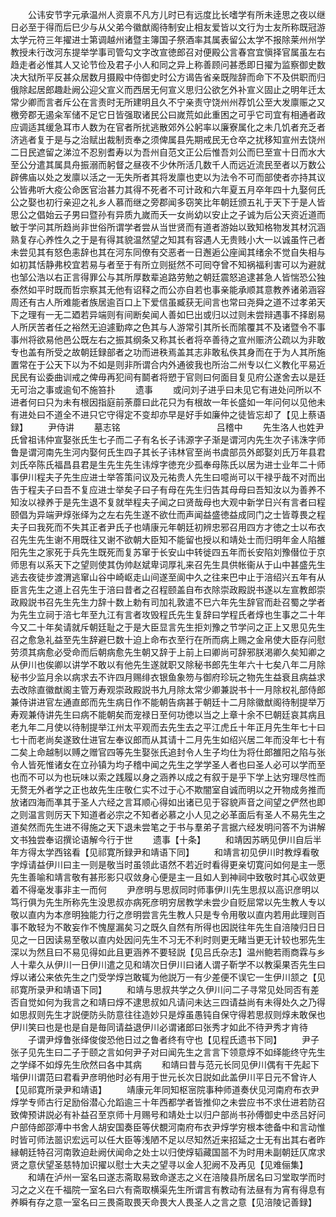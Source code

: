 <!-- { "loadSidebar": true } -->
　　公讳安节字元承温州人资禀不凡方儿时已有远度比长嗜学有所未逹思之夜以继日必至于得而后巳少与从父弟今徽猷阁待制安止相友爱皆以文行为士友所称既冠游太学元符三年擢进士第调越州诸暨主簿国子祭酒率其属表留公太学不报除莱州州学教授未行改河东提举学事司管勾文字改宣徳郎召对便殿公言春宫宜愼择官属虽左右趋走者必惟其人又论节俭及君子小人和同之异上称善顾问甚悉即日擢为监察御史数决大狱所平反甚众居数月摄殿中侍御史时公方谒告省亲既陛辞而命下不及供职而归俄除起居郎趣赴阙公迎父宣义而西居无何宣义思归公欲乞外补宣义固止之明年迁太常少卿而言者斥公在言责时无所建明且久不宁亲责守饶州州荐饥公至大发廪赈之又檄旁郡无遏籴军储不足它日皆强取诸民公曰嵗荒如此重困之可乎它司宜有相通者政应调适其缓急耳市人数为在官者所扰逃散郊外公躬率以廉寮属化之未几饥者充乏者济逃者复于是与之治赋出裁制贡奉之须俾属县先期戒民无仓卒之扰移知宣州去饶州二日民遮留之涕泣不忍别耆寿以为吾州自范文正公后惟吾刘公而巳至宣十日而水大至公分遣其属具舟振溺而躬督之昼夜不少休所活几数千人而远近流民至者以万数公辟佛庙以处之发廪以活之一无失所者其将发廪也吏以为法令不可而部使者亦持其议公皆弗听大疫公命医官治甚力其得不死者不可计政和六年夏五月卒年四十九娶何氏公之娶也初行亲迎之礼乡人慕而继之旁郡闻多窃笑比年朝廷颁五礼于天下于是人皆思公之倡始云子男曰暨孙有异质九嵗而夭一女尚幼以安止之子诚为后公天资近道而敏于学问其所趋尚非世俗所谓学者尝从当世贤而有道者游始以致知格物发其材沉涵熟复存心养性久之于是有得其貌温然望之知其有容遇人无贵贱小大一以诚虽忤己者未尝见其有怒色恚辞也其在河东同僚有交恶者一日邂逅公座闻其绪余不觉自失相与如初其恬静弗校宜若易与者至于有所立则挺然不可囘夺曾不知祸福利害可以为避就也邹公浩以右正言得罪公与其所厚数辈追路劳勉之朝廷震怒追逮甚急人皆惴恐公独泰然如平时既而哲宗察其无他有诏释之而公亦自若也事亲能承顺其意教养诸弟涵容周还有古人所难能者族居逾百口上下爱信虽臧获无间言也常曰尧舜之道不过孝弟天下之理有一无二廼若异端则有间断矣闻人善如巳出或归以过则未尝辩遇事不择剧易人所厌苦者任之裕然无迫遽勤瘁之色其与人游常引其所长而隂覆其不及诸暨令不事事州将欲易他邑公既左右之振其纲条又称其长者将卒善待之宣州赈济公疏以为非敢专也盖有所受之故朝廷録部者之功而进秩焉盖其志非敢私佚其身而在于为人其所施置常在于公天下以为不如是则非所谓合内外通彼我也所治二州专以仁义教化平易近民民有讼委曲训戒之俾毋再犯间有鬬者将愬于官则曰何面目复见府公遂舍去以是廷无可治之事或逾旬不施笞扑
　　遗事
　　或问刘子进乎曰未见它有进处问所以不进者何曰只为未有根因指庭前荼蘼曰此花只为有根故一年长盛如一年问何以见他未有进处曰不道全不进只它守得定不变却亦早是好手如廉仲之徒皆忘却了【见上蔡语録】
　　尹侍讲
　　墓志铭　　　　　　　　　　　吕稽中
　　先生洛人也姓尹氏曾祖讳仲宣娶张氏生七子而二子有名长子讳源字子渐是谓河内先生次子讳洙字师鲁是谓河南先生河内娶何氏生四子其长子讳林官至尚书虞部员外郎娶刘氏万年县君刘氏卒陈氏福昌县君是生先生先生讳焞字徳充少孤奉母陈氏以居为进士业年二十师事伊川程夫子先生应进士举答策问议及元祐贵人先生曰噫尚可以干禄乎哉不对而出告于程夫子曰吾不复应进士举矣子曰子有母在先生归告其母母曰吾知汝以为善养不知汝以禄养于是先生退不复就举程夫子闻之曰贤哉母也大观中新学日兴有言者曰程颐倡为异端尹焞张绎为之左右先生遂不欲仕而声闻益盛徳益成同门之士皆尊畏之程夫子曰我死而不失其正者尹氏子也靖康元年朝廷初辨忠邪召用四方才徳之士以布衣召先生先生谢不用既往又谢不欲朝大臣知不能留也授以和靖处士而归明年金人陷雒阳先生之家死于兵先生既死而复苏窜于长安山中转徙四五年而长安陷刘豫僣位于京师思有以系天下之望则使其伪帅赵斌卑词厚礼来召先生具供帐衞从于山中甚盛先生逃去夜徒步渡渭逃窜山谷中崎岖走山间遂至阆中久之往来巴中止于涪绍兴五年有从臣言先生之道上召先生于涪曰昔者之召程颐盖自布衣除崇政殿説书遂以左宣教郎崇政殿説书召先生先生力辞十数上勅有司加礼敦遣不巳六年先生辞官而赴召蜀之学者为先生立祠于涪七年至九江有言者攻毁程氏先生复辞曰学程氏者焞也生事之二十年今又二十年矣请就斥朝廷耻之于是大臣显言先生拒刘豫之节学问之正上又思见先生召之愈急礼益至先生辞避巳数十迫上命布衣至行在所而病上赐之金帛使大臣存问慰劳须其病愈必受命而后朝病愈先生朝又辞于上前上曰卿尚可辞邪朕渇卿久矣知卿之从伊川也俟卿以讲学不敢以有他先生遂就职又除秘书郎先生年六十七矣八年二月除秘书少监月余以病求去不许四月赐绯衣银鱼象笏与御府珍玩之物先生益衰且病益求去改除直徽猷阁主管万寿观崇政殿説书九月除太常少卿兼説书十一月除权礼部侍郎兼侍讲进官左通直郎而先生病日作不能朝告病甚于朝廷十二月除徽猷阁待制提举万寿观兼侍讲先生曰病不能朝矣而宠禄日至何功徳以当之上章十余不巳朝廷哀其病且老九年二月使以待制提举江州太平观而去先生去之平江虎丘十年正月先生年七十曰七十而老尚矣遂致仕进官左奉议郎而从其请十二月先生如绍兴居二年而没年七十有二矣上命越制以赙之赠官四等先生娶张氏追封令人生子均仕为将仕郎雒阳之陷与张令人皆死惟诸女在立孙镇为均子稽中闻之先生之学学圣人者也曰圣人必可以学而至也而不可以为也玩味以索之践履以身之涵养以成之有叙于是乎下学上达穷理尽性而无赘无外者学之正也故先生庄敬仁实不过于心不欺闇室自诚而明以之开物成务推而放诸四海而凖其于圣人六经之言耳顺心得如出诸已见于容貌声音之间望之俨然也即之则温言则厉天下知道者必宗之不知者必慕之小人见之必革面后有圣人不易先生之道矣然而先生进不得施之天下退未尝笔之于书与羣弟子言据六经发明问答不为讲解文书独尝奉诏撰论语解今行于世
　　遗事【十条】
　　和靖因苏昞见伊川自后半年方得太学西铭看【见祁寛所録尹和靖语下同】
　　和靖言初见伊川时教焞看敬字焞请益伊川曰主一则是敬当时虽领此语然不若近时看得更亲切寛问如何是主一愿先生善喻和靖言敬有甚形影只収敛身心便是主一且如人到神祠中致敬时其心収敛更着不得毫发事非主一而何
　　尹彦明与思叔同时师事伊川先生思叔以高识彦明以笃行俱为先生所称先生没思叔亦病死彦明穷居教学未尝少自贬屈常以先生教人专以敬以直内为本彦明独能力行之彦明尝言先生教人只是专令用敬以直内若用此理则百事不敢轻为不敢妄作不愧屋漏矣习之既久自然有所得也因説往年先生自涪陵归日日见之一日因读易至敬以直内处因问先生不习无不利时则更无睹当更无计较也邪先生深以为然且曰不易见得如此且更涵养不要轻説【见吕氏杂志】温州鲍若雨商霖与乡人十辈久从伊川一日伊川遣之见和靖次日伊川曰诸人谓子靳学不以教渠果否先生曰焞以诸公来依先生之门受学焞岂敢辄为他説万一有少差便不误它一生伊川颔之【见祁寛所录尹和靖语下同】
　　和靖与思叔共学之久伊川问二子寻常见处同否有差否自觉如何为我言之和靖曰焞不逮思叔如凡请问未达三四请益尚有未得处久之乃得如思叔则先生才説便防头防意往往造妙只是焞虽愚钝自保守得若思叔则焞未敢保也伊川笑曰也是也是自是毎同请益退伊川必谓诸郎曰张秀才如此不待尹秀才肯待
　　子谓尹焞鲁张绎俊俊恐他日过之鲁者终有守也【见程氏遗书下同】
　　尹子张子见先生曰二子于颐之言如何尹子对曰闻先生之言言下领意焞不如绎能终守先生之学绎不如焞先生欣然曰各中其病
　　和靖曰昔与范元长同见伊川偶有干先起下堦伊川谓范曰君看尹彦明他时必有用于世元长次日説如此盖伊川平日元不曾许人【见祁寛所录尹和靖语】
　　靖康元年同知枢宻院事种师道奏伏见河南府布衣尹焞学专师古行足励俗潜心允蹈逾三十年西都学者皆推仰之未尝应书不求仕进若防召致俾预讲説必有补益召至京师十月赐号和靖处士以归户部尚书孙傅御史中丞吕好问户部侍郎邵溥中书舍人胡安国奏臣等伏覩河南府布衣尹焞学穷根本徳备中和言动惟时皆可师法噐识宏远可以任大臣等浅陋不足以尽知然近来招延之士无有出其右者昨縁朝廷特召河南敦迫赴阙伏闻命之处士以归使焞韬藏国噐不为时用未副朝廷仄席求贤之意伏望圣慈特加识擢以慰士大夫之望寻以金人犯阙不及再见【见难俪集】
　　和靖在泸州一室名曰遂志斋取易致命遂志之义在涪陵县所居名曰习堂取学而时习之之义在千福院一室名曰六有斋取横渠先生所谓言有教动有法昼有为宵有得息有养瞬有存之意一室名曰三畏斋取畏天命畏大人畏圣人之言之意【见涪陵记善録】
